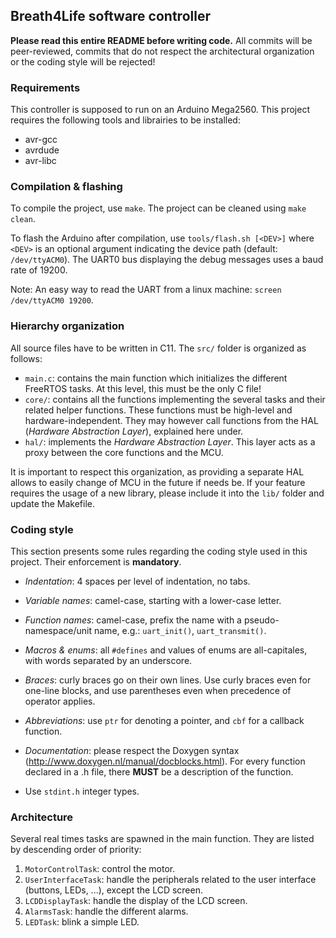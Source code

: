 ## Breath4Life software controller ##

**Please read this entire README before writing code.** All commits will be peer-reviewed, commits that do not respect the architectural organization or the coding style will be rejected!

### Requirements

This controller is supposed to run on an Arduino Mega2560.
This project requires the following tools and librairies to be installed:
- avr-gcc
- avrdude
- avr-libc

### Compilation & flashing
To compile the project, use `make`. The project can be cleaned using `make clean`.

To flash the Arduino after compilation, use `tools/flash.sh [<DEV>]` where `<DEV>` is an optional argument indicating the device path (default: `/dev/ttyACM0`). The UART0 bus displaying the debug messages uses a baud rate of 19200.

Note: An easy way to read the UART from a linux machine: `screen /dev/ttyACM0 19200`.

### Hierarchy organization

All source files have to be written in C11. The `src/` folder is organized as follows:

* `main.c`: contains the main function which initializes the different FreeRTOS tasks. At this level, this must be the only C file!
* `core/`: contains all the functions implementing the several tasks and their related helper functions. These functions must be high-level and hardware-independent. They may however call functions from the HAL (*Hardware Abstraction Layer*), explained here under. 
* `hal/`: implements the *Hardware Abstraction Layer*. This layer acts as a proxy between the core functions and the MCU. 

It is important to respect this organization, as providing a separate HAL allows to easily change of MCU in the future if needs be. If your feature requires the usage of a new library, please include it into the `lib/` folder and update the Makefile.

### Coding style

This section presents some rules regarding the coding style used in this project. Their enforcement is **mandatory**.

* *Indentation*: 4 spaces per level of indentation, no tabs.
* *Variable names*: camel-case, starting with a lower-case letter.
* *Function names*: camel-case, prefix the name with a pseudo-namespace/unit name, e.g.: `uart_init()`, `uart_transmit()`.
* *Macros & enums*: all `#defines` and values of enums are all-capitales, with words separated by an underscore.
* *Braces*: curly braces go on their own lines. Use curly braces even for one-line blocks, and use parentheses even when precedence of operator applies.
* *Abbreviations*: use `ptr` for denoting a pointer, and `cbf` for a callback function.
* *Documentation*: please respect the Doxygen syntax (http://www.doxygen.nl/manual/docblocks.html). For every function declared in a .h file, there **MUST** be a description of the function.

* Use `stdint.h` integer types.

### Architecture

Several real times tasks are spawned in the main function. They are listed by descending order of priority:

1. `MotorControlTask`: control the motor. 
1. `UserInterfaceTask`: handle the peripherals related to the user interface (buttons, LEDs, ...), except the LCD screen.
1. `LCDDisplayTask`: handle the display of the LCD screen.
1. `AlarmsTask`: handle the different alarms.
1. `LEDTask`: blink a simple LED.
